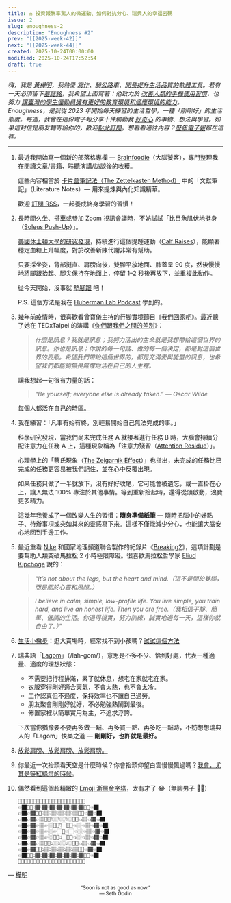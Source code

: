 ```yaml
---
title: ⚖️ 投資報酬率驚人的微運動、如何對抗分心、瑞典人的幸福密碼
issue: 2
slug: enoughness-2
description: "Enoughness #2"
prev: "[[2025-week-42]]"
next: "[[2025-week-44]]"
created: 2025-10-24T00:00:00
modified: 2025-10-24T17:52:54
draft: true
---
```


<!-- SELF-INTRO-START -->
_嗨，我是 [黃樺明](https://huami.ng)，我熱愛 [寫作](https://huami.ng/writing)、[騎公路車](https://www.strava.com/athletes/huaminghuang)、[開發提升生活品質的軟體工具](https://github.com/huaminghuangtw)。若有一天必須留下[墓誌銘](https://huami.ng/2025/7/15/live-each-day-as-if-it-were-your-last)，我希望上面寫著：他致力於 [改善人類的手機使用習慣](https://shortcutomation.com)，也努力 [讓臺灣的學生運動員擁有更好的教育環境和適應環境的能力](https://adaptx.tw)。Enoughness，是我從 2023 年開始每天練習的生活哲學，一種「剛剛好」的生活態度。每週，我會在這份電子報分享十件觸動我 [好奇心](https://huami.ng/weekly-mindware-update) 的事物、想法與學習。如果這封信是朋友轉寄給你的，歡迎[點此訂閱](https://huami.ng/newsletter)。想看看過往內容？[歷年電子報](https://huami.ng/enoughness)都在這裡。_
<!-- SELF-INTRO-END -->

---

1. 最近我開始寫一個新的部落格專欄 — [Brainfoodie](https://huami.ng/brainfoodie)（大腦饕客），專門整理我在閱讀文章/書籍、聆聽演講/訪談後的收穫。

	這些內容相當於 [卡片盒筆記法（The Zettelkasten Method）](https://www.books.com.tw/products/0010922143) 中的「文獻筆記」（Literature Notes）— 用來提煉與內化知識精華。

	歡迎 [訂閱 RSS](https://huami.ng/brainfoodie/rss.xml)，一起養成終身學習的習慣！

2. 長時間久坐、搭車或參加 Zoom 視訊會議時，不妨試試「比目魚肌伏地挺身（[Soleus Push-Up](https://www.google.com/search?q=Soleus+Push-Up)）」。

	[美國休士頓大學的研究發現](https://doi.org/10.1016/j.isci.2022.104869)，持續進行這個提踵運動（[Calf Raises](https://www.google.com/search?q=Calf+Raises)），能顯著穩定血糖上升幅度，對於改善新陳代謝非常有幫助。

	只要採坐姿，背部挺直、肩膀向後，雙腳平放地面、膝蓋呈 90 度，然後慢慢地將腳跟抬起、腳尖保持在地面上，停留 1–2 秒後再放下，並重複此動作。

	從今天開始，沒事就 [墊腳跟](https://www.youtube.com/watch?v=lIGlrILv7dk) 吧！

	P.S. 這個方法是我在 [Huberman Lab Podcast](https://youtu.be/q1Ss8sTbFBY?t=275) 學到的。

3. 幾年前疫情時，很喜歡看曾寶儀主持的行腳實境節目《[我們回家吧](https://www.youtube.com/playlist?list=PLjXc5eLBNkueCSWO48H40b96Jn3ud6U6t)》。最近聽了她在 TEDxTaipei 的演講《[你們跟我們之間的差別](https://youtu.be/7Hq-Q-JE74Q)》：

	> _什麼是訊息？我就是訊息；我努力活出的生命就是我想帶給這個世界的訊息。你也是訊息；你說的每一句話、做的每一個決定，都是對這個世界的表態。希望我們帶給這個世界的，都是充滿愛與能量的訊息，也希望我們都能夠無畏無懼地活在自己的人生裡。_

	讓我想起一句很有力量的話：

	> _“Be yourself; everyone else is already taken.” — Oscar Wilde_

	[每個人都活在自己的時區。](https://huami.ng/2025/8/30/you-and-your-timeline/)

4. 我在練習：「凡事有始有終，別輕易開始自己無法完成的事。」

	科學研究發現，當我們尚未完成任務 A 就接著進行任務 B 時，大腦會持續分配注意力在任務 A 上，這種現象稱為「注意力殘留（[Attention Residue](https://www.google.com/search?q=Attention+Residue)）」。

	心理學上的「蔡氏現象（[The Zeigarnik Effect](https://www.google.com/search?q=The+Zeigarnik+Effect)）」也指出，未完成的任務比已完成的任務更容易被我們記住，並在心中反覆出現。

	如果任務只做了一半就放下，沒有好好收尾，它可能會被遺忘，或一直掛在心上，讓人無法 100% 專注於其他事情。等到重新拾起時，還得從頭啟動，浪費更多精力。

	這幾年我養成了一個改變人生的習慣：**隨身準備紙筆** — 隨時把腦中的好點子、待辦事項或突如其來的靈感寫下來。這樣不僅能減少分心，也能讓大腦安心地回到手邊工作。

5. 最近重看 [Nike](https://www.nike.com/tw/running/breaking2) 和國家地理頻道聯合製作的紀錄片《[Breaking2](https://www.imdb.com/title/tt7293698/)》，這項計劃是要幫助人類突破馬拉松 2 小時極限障礙。很喜歡馬拉松哲學家 [Eliud Kipchoge](https://www.google.com/search?q=Eliud+Kipchoge) 說的：

	> _“It’s not about the legs, but the heart and mind.（這不是關於雙腳，而是關於心靈和思想。）_

	> _I believe in calm, simple, low-profile life. You live simple, you train hard, and live an honest life. Then you are free.（我相信平靜、簡單、低調的生活。你過得樸實，努力訓練，誠實地過每一天，這樣你就自由了。）”_

6. [生活小撇步](https://huami.ng/life-pro-tip)：逛大賣場時，經常找不到小孩嗎？[試試這個方法](https://www.reddit.com/r/lifehacks/comments/11o1u5z/works_on_kids_too_and_theyll_willingly_go_along/)
7. 瑞典語「[Lagom](https://www.google.com/search?q=Lagom)」（/lah-gom/），意思是不多不少、恰到好處，代表一種適量、適度的理想狀態：

	* 不需要把行程排滿，累了就休息，想宅在家就宅在家。
	* 衣服穿得剛好適合天氣，不會太熱，也不會太冷。
	* 工作認真但不過度，保持效率也不讓自己過勞。
	* 朋友聚會剛剛好就好，不必勉強熱鬧到最後。
	* 佈置家裡以簡單實用為主，不追求浮誇。

	下次當你猶豫要不要再多做一點、再多買一點、再多吃一點時，不妨想想瑞典人的「Lagom」快樂之道 — **剛剛好，也許就是最好。**

8. [放鬆肩膀、放鬆肩膀、放鬆肩膀。](https://www.theguardian.com/lifeandstyle/2022/jan/01/marginal-gains-100-ways-to-improve-your-life-without-really-trying)
9. 你最近一次抬頭看天空是什麼時候？你會抬頭仰望白雲慢慢飄過嗎？[我會，尤其是等紅綠燈的時候](https://www.reddit.com/r/itookapicture/comments/yi8x9s/itap_of_a_sunset_and_a_powerline_over_2_hours/)。
10. 偶然看到這個超精緻的 [Emoji 漸層金字塔](https://www.reddit.com/r/coolguides/comments/11vvgs5/comment/jcvw932)，太有才了 😂（無聊男子 🤷‍♂️）

	```
	👊🏿👇🏿👇🏿👇🏿👇🏿👇🏿👇🏿👇🏿👇🏿👇🏿👊🏿
	👉🏿👎🏾👇🏾👇🏾👇🏾👇🏾👇🏾👇🏾👇🏾👎🏾👈🏿
	👉🏿👉🏾👎🏽👇🏽👇🏽👇🏽👇🏽👇🏽👎🏽👈🏾👈🏿
	👉🏿👉🏾👉🏽👎🏼👇🏼👇🏼👇🏼👎🏼👈🏽👈🏾👈🏿
	👉🏿👉🏾👉🏽👉🏼👎🏻👇🏻👎🏻👈🏼👈🏽👈🏾👈🏿
	👉🏿👉🏾👉🏽👉🏼👉🏻🗿👈🏻👈🏼👈🏽👈🏾👈🏿
	👉🏿👉🏾👉🏽👉🏼👍🏻👆🏻👍🏻👈🏼👈🏽👈🏾👈🏿
	👉🏿👉🏾👉🏽👍🏼👆🏼👆🏼👆🏼👍🏼👈🏽👈🏾👈🏿
	👉🏿👉🏾👍🏽👆🏽👆🏽👆🏽👆🏽👆🏽👍🏽👈🏾👈🏿
	👉🏿👍🏾👆🏾👆🏾👆🏾👆🏾👆🏾👆🏾👆🏾👍🏾👈🏿
	👊🏿👆🏿👆🏿👆🏿👆🏿👆🏿👆🏿👆🏿👆🏿👆🏿👊🏿
	```

— [樺明](https://huami.ng/2025/10/24/enoughness-2)

<p align="center">
<sub>
“Soon is not as good as now.”
<br>
— Seth Godin
</sub>
</p>
